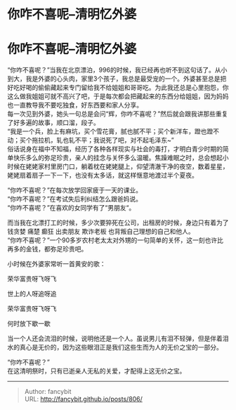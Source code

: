 # 你咋不喜呢–清明忆外婆

<div class="header"><h1 class="single-title animate__animated animate__pulse animate__faster">你咋不喜呢–清明忆外婆</h1></div>

<div class="content" id="content"><p>“你咋不喜呢？”当我在北京漂泊，996的时候，我已经再也听不到这句话了。从小到大，我是外婆的心头肉，家里3个孩子，我总是最受宠的一个。外婆甚至总是把好吃好喝的偷偷藏起来专门留给我不给姐姐和哥哥吃。为此我还总是心里抱怨，你这么做我姐姐可就不高兴了吧，于是每次都会把藏起来的东西分给姐姐，因为妈妈也一直教导我不要吃独食，好东西要和家人分享。<br> 每一次见到外婆，她头一句总是会问“辉，你咋不喜呢？”然后就会跟我讲那些重复了好多遍的故事，顺口溜，段子。<br> “我是一个兵，脸上有麻坑，买个雪花膏，腻也腻不平；买个新洋车，蹬也蹬不动；买个拖拉机，轧也轧不平；我说死了吧，对不起毛泽东~”<br> 俗话说身在福中不知福，经历了各种各样现实与社会的毒打，才明白青少时期的简单快乐多么的弥足珍贵，亲人的挂念与关怀多么温暖。焦躁难眠之时，总会想起小时候在姥姥家村里房门口，躺着枕在姥姥腿上，仰望清澈干净的夜空，数着星星，姥姥扇着扇子一下一下，也没有太多话，就这样惬意地渡过半个夏夜。</p><p>“你咋不喜呢？”在每次放学回家疲于一天的课业。<br> “你咋不喜呢？”在考试失后利纠结怎么跟爸妈说。<br> “你咋不喜呢？”在喜欢的女同学有了“男朋友“。</p><p>而当我在北漂打工的时候，多少次要猝死在公司，出租房的时候，身边只有着为了钱贪婪 痛楚 癫狂 出卖朋友 欺诈老板 也背叛自己理想的自己和他人。<br> “你咋不喜呢？”一个90多岁农村老太太对外甥的一句简单的关怀，这一刻也许比再多的金钱，都弥足珍贵吧。</p><p>小时候在外婆家常听一首黄安的歌：</p><p>荣华富贵呀飞呀飞</p><p>世上的人呀追呀追</p><p>荣华富贵呀飞呀飞</p><p>何时放下歇一歇</p><p>当一个人还会流泪的时候，说明他还是一个人。虽说男儿有泪不轻弹，但是伴着泪水的真心是无价的，因为这些眼泪正是我们这些生而为人的无价之宝的一部分。</p><p>“你咋不喜呢？”<br> 在这清明祭时，只有已逝亲人无私的关爱，才配得上这无价之宝。</p></div>



---

> Author: fancybit  
> URL: http://fancybit.github.io/posts/806/  

